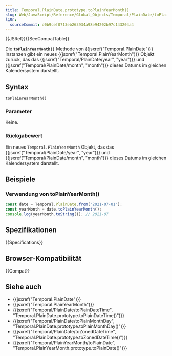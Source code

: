 ```yaml
---
title: Temporal.PlainDate.prototype.toPlainYearMonth()
slug: Web/JavaScript/Reference/Global_Objects/Temporal/PlainDate/toPlainYearMonth
l10n:
  sourceCommit: d0b9cef0713eb263934a98e94202b97c143204a4
---
```


{{JSRef}}{{SeeCompatTable}}

Die **`toPlainYearMonth()`** Methode von {{jsxref("Temporal.PlainDate")}} Instanzen gibt ein neues {{jsxref("Temporal.PlainYearMonth")}} Objekt zurück, das das {{jsxref("Temporal/PlainDate/year", "year")}} und {{jsxref("Temporal/PlainDate/month", "month")}} dieses Datums im gleichen Kalendersystem darstellt.

## Syntax

```js-nolint
toPlainYearMonth()
```

### Parameter

Keine.

### Rückgabewert

Ein neues `Temporal.PlainYearMonth` Objekt, das das {{jsxref("Temporal/PlainDate/year", "year")}} und {{jsxref("Temporal/PlainDate/month", "month")}} dieses Datums im gleichen Kalendersystem darstellt.

## Beispiele

### Verwendung von toPlainYearMonth()

```js
const date = Temporal.PlainDate.from("2021-07-01");
const yearMonth = date.toPlainYearMonth();
console.log(yearMonth.toString()); // 2021-07
```

## Spezifikationen

{{Specifications}}

## Browser-Kompatibilität

{{Compat}}

## Siehe auch

- {{jsxref("Temporal.PlainDate")}}
- {{jsxref("Temporal.PlainYearMonth")}}
- {{jsxref("Temporal/PlainDate/toPlainDateTime", "Temporal.PlainDate.prototype.toPlainDateTime()")}}
- {{jsxref("Temporal/PlainDate/toPlainMonthDay", "Temporal.PlainDate.prototype.toPlainMonthDay()")}}
- {{jsxref("Temporal/PlainDate/toZonedDateTime", "Temporal.PlainDate.prototype.toZonedDateTime()")}}
- {{jsxref("Temporal/PlainYearMonth/toPlainDate", "Temporal.PlainYearMonth.prototype.toPlainDate()")}}
